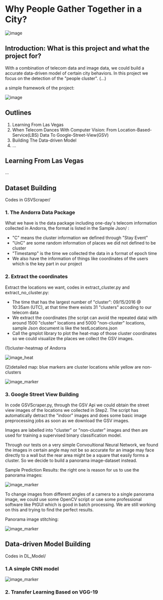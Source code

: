 # Why People Gather Together in a City?

![image](Images/learning_from_lasvegas.jpg)

## Introduction: What is this project and what the project for?

With a combination of telecom data and image data, we could build a accurate data-driven model of certain city behaviors. In this project we focus on the detection of the "people cluster". (...)

a simple framework of the project:

![image](Images/a%20simple%20framework.png)

## Outlines

1. Learning From Las Vegas
2. When Telecom Dances With Computer Vision: From Location-Based-Service(LBS) Data To Google-Street-View(GSV)
3. Building The Data-driven Model
4. ...

## Learning From Las Vegas

...

## Dataset Building

Codes in GSVScraper/

### 1. The Andorra Data Package

What we have is the data package including one-day's telecom information collected in Andorra, the format is listed in the Sample Json/ :

- "C" means the cluster information we defined through "Stay Event"
- "UnC" are some random information of places we did not defined to be cluster
- "Timestamp" is the time we collected the data in a format of epoch time
- We also have the information of things like coordinates of the users which is the key part in our project

### 2. Extract the coordinates

Extract the locations we want, codes in extract_cluster.py and extract_no_cluster.py:

- The time that has the largest number of "cluster": 09/15/2016 @ 10:35am (UTC), at that time there exists 31 "clusters" accoding to our telecom data
- We extract the coordinates (the script can avoid the repeated data) with around 1500 "cluster" locations and 5000 "non-cluster" locations, sample Json document is like the testLocations.json
- Call the gmplot library to plot the heat-map of those cluster coordinates so we could visualize the places we collect the GSV images.

(1)cluster-heatmap of Andorra

![image_heat](Images/heatmap.jpg)

(2)detailed map: blue markers are cluster locations while yellow are non-clusters

![image_marker](Images/markermap.png)

### 3. Google Street View Building

In code GSVScraper.py, through the GSV Api we could obtain the street view images of the locations we collected in Step2. The script has automatically detract the "indoor" images and does some basic image preprocessing jobs as soon as we download the GSV images.

Images are labelled into "cluster" or "non-cluster" images and then are used for training a supervised binary classification model.

Through our tests on a very simple Convoultional Neural Network, we found the images in certain angle may not be so accurate for an image may face directly to a wall but the rear area might be a square that easily forms a cluster. So we decide to build a panorama image-dataset instead.

Sample Prediction Results: the right one is reason for us to use the panorama images:

![image_marker](Images/prediction.png)

To change images from different angles of a camera to a single panorama image, we could use some OpenCV script or use some professional software like PtGUI which is good in batch processing. We are still working on this and trying to find the perfect results.

Panorama image stitching:

![image_marker](Images/pano.png)

## Data-driven Model Building

Codes in DL_Model/

### 1.A simple CNN model

![image_marker](DL_Model/adrNet1.0/model.png)

### 2. Transfer Learning Based on VGG-19
